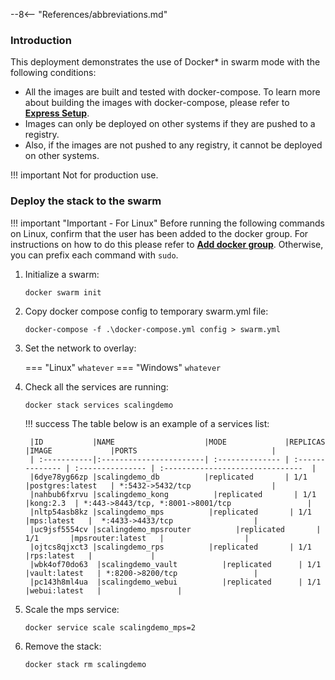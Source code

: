 --8<-- "References/abbreviations.md"

### Introduction
This deployment demonstrates the use of Docker* in swarm mode with the following conditions: 

- All the images are built and tested with docker-compose. To learn more about building the images with docker-compose, please refer to [**Express Setup**](../../Docker/dockerLocal.md). 
- Images can only be deployed on other systems if they are pushed to a registry. 
- Also, if the images are not pushed to any registry, it cannot be deployed on other systems. 


!!! important
    Not for production use. 

### Deploy the stack to the swarm

!!! important "Important - For Linux"
    Before running the following commands on Linux, confirm that the user has been added to the docker group. For instructions on how to do this please refer to [**Add docker group**](https://docs.docker.com/engine/install/linux-postinstall/#manage-docker-as-a-non-root-user). Otherwise, you can prefix each command with `sudo`.

1. Initialize a swarm:
   
     ```
     docker swarm init
     ```      

2. Copy docker compose config to temporary swarm.yml file:
   
    ```
    docker-compose -f .\docker-compose.yml config > swarm.yml
    ```

3. Set the network to overlay: 
   
    === "Linux"
        ```
        whatever
        ```
    === "Windows"
        ```
        whatever 
        ```

4. Check all the services are running:

    ```
    docker stack services scalingdemo
    ```

    !!! success
        The table below is an example of a services list: 
        
        |ID           |NAME                    |MODE             |REPLICAS         |IMAGE             |PORTS                              |
        | :-----------|:-----------------------| :-------------- | :-------------- | :--------------- | :-------------------------------  |
        |6dye78yg66zp |scalingdemo_db          |replicated       | 1/1             |postgres:latest   | *:5432->5432/tcp                  |
        |nahbub6fxrvu |scalingdemo_kong          |replicated       | 1/1            |kong:2.3  | *:443->8443/tcp, *:8001->8001/tcp                 |
        |nltp54asb8kz |scalingdemo_mps          |replicated       | 1/1             |mps:latest   |  *:4433->4433/tcp                  |
        |uc9jsf5554cv |scalingdemo_mpsrouter          |replicated       | 1/1       |mpsrouter:latest   |                  |
        |ojtcs8qjxct3 |scalingdemo_rps          |replicated       | 1/1             |rps:latest   |             |
        |wbk4of70do63  |scalingdemo_vault          |replicated      | 1/1             |vault:latest   | *:8200->8200/tcp                 |
        |pc143h8ml4ua  |scalingdemo_webui          |replicated      | 1/1             |webui:latest   |                 |


5. Scale the mps service:

    ```
    docker service scale scalingdemo_mps=2
    ```

   
6. Remove the stack:

    ```
    docker stack rm scalingdemo
    ```
